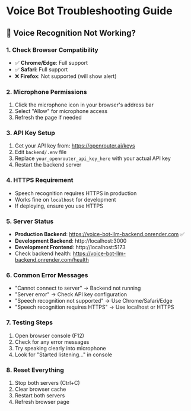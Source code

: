 # Voice Bot Troubleshooting Guide

## 🚨 Voice Recognition Not Working?

### 1. **Check Browser Compatibility**
- ✅ **Chrome/Edge**: Full support
- ✅ **Safari**: Full support  
- ❌ **Firefox**: Not supported (will show alert)

### 2. **Microphone Permissions**
1. Click the microphone icon in your browser's address bar
2. Select "Allow" for microphone access
3. Refresh the page if needed

### 3. **API Key Setup**
1. Get your API key from: https://openrouter.ai/keys
2. Edit `backend/.env` file
3. Replace `your_openrouter_api_key_here` with your actual API key
4. Restart the backend server

### 4. **HTTPS Requirement**
- Speech recognition requires HTTPS in production
- Works fine on `localhost` for development
- If deploying, ensure you use HTTPS

### 5. **Server Status**
- **Production Backend**: https://voice-bot-llm-backend.onrender.com ✅
- **Development Backend**: http://localhost:3000
- **Development Frontend**: http://localhost:5173
- Check backend health: https://voice-bot-llm-backend.onrender.com/health

### 6. **Common Error Messages**
- "Cannot connect to server" → Backend not running
- "Server error" → Check API key configuration
- "Speech recognition not supported" → Use Chrome/Safari/Edge
- "Speech recognition requires HTTPS" → Use localhost or HTTPS

### 7. **Testing Steps**
1. Open browser console (F12)
2. Check for any error messages
3. Try speaking clearly into microphone
4. Look for "Started listening..." in console

### 8. **Reset Everything**
1. Stop both servers (Ctrl+C)
2. Clear browser cache
3. Restart both servers
4. Refresh browser page 